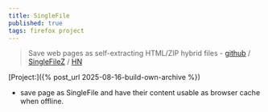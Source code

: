 ```yaml
---
title: SingleFile
published: true
tags: firefox project
---
```

> Save web pages as self-extracting HTML/ZIP hybrid files - [github](https://github.com/gildas-lormeau/SingleFile?tab=readme-ov-file#singlefile) / [SingleFileZ](https://github.com/gildas-lormeau/SingleFileZ?tab=readme-ov-file#singlefilez) / [HN](https://news.ycombinator.com/item?id=21426056)

[Project:]({% post_url 2025-08-16-build-own-archive %}) 
- save page as SingleFile and have their content usable as browser cache when offline.
